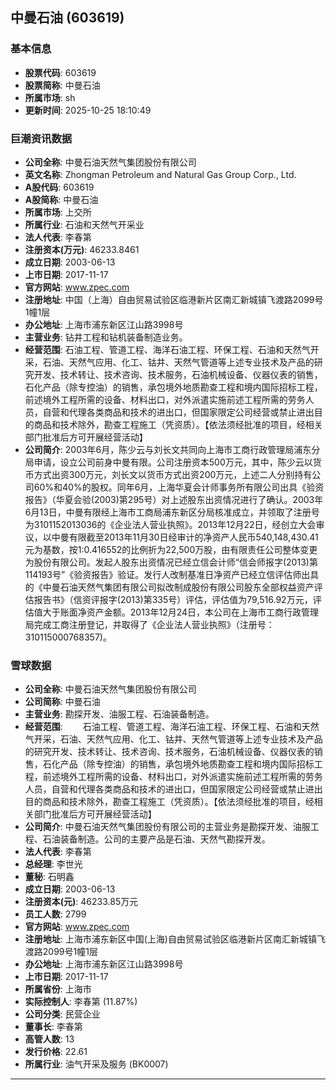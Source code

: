 ## 中曼石油 (603619)

### 基本信息

- **股票代码**: 603619
- **股票简称**: 中曼石油
- **所属市场**: sh
- **更新时间**: 2025-10-25 18:10:49

### 巨潮资讯数据

- **公司全称**: 中曼石油天然气集团股份有限公司
- **英文名称**: Zhongman Petroleum and Natural Gas Group Corp., Ltd.
- **A股代码**: 603619
- **A股简称**: 中曼石油
- **所属市场**: 上交所
- **所属行业**: 石油和天然气开采业
- **法人代表**: 李春第
- **注册资本(万元)**: 46233.8461
- **成立日期**: 2003-06-13
- **上市日期**: 2017-11-17
- **官方网站**: www.zpec.com
- **注册地址**: 中国（上海）自由贸易试验区临港新片区南汇新城镇飞渡路2099号1幢1层
- **办公地址**: 上海市浦东新区江山路3998号
- **主营业务**: 钻井工程和钻机装备制造业务。
- **经营范围**: 石油工程、管道工程、海洋石油工程、环保工程、石油和天然气开采，石油、天然气应用、化工、钴井、天然气管道等上述专业技术及产品的研究开发、技术转让、技术咨询、技术服务，石油机械设备、仪器仪表的销售，石化产品（除专控油）的销售，承包境外地质勘查工程和境内国际招标工程，前述境外工程所需的设备、材料出口，对外派遣实施前述工程所需的劳务人员，自营和代理各类商品和技术的进出口，但国家限定公司经营或禁止进出目的商品和技术除外，勘查工程施工（凭资质）。【依法须经批准的项目，经相关部门批准后方可开展经营活动】
- **公司简介**: 2003年6月，陈少云与刘长文共同向上海市工商行政管理局浦东分局申请，设立公司前身中曼有限。公司注册资本500万元，其中，陈少云以货币方式出资300万元，刘长文以货币方式出资200万元，上述二人分别持有公司60%和40%的股权。同年6月，上海华夏会计师事务所有限公司出具《验资报告》（华夏会验(2003)第295号）对上述股东出资情况进行了确认。2003年6月13日，中曼有限经上海市工商局浦东新区分局核准成立，并领取了注册号为3101152013036的《企业法人营业执照》。2013年12月22日，经创立大会审议，以中曼有限截至2013年11月30日经审计的净资产人民币540,148,430.41元为基数，按1:0.416552的比例折为22,500万股，由有限责任公司整体变更为股份有限公司。发起人股东出资情况已经立信会计师“信会师报字(2013)第114193号”《验资报告》验证。发行人改制基准日净资产已经立信评估师出具的《中曼石油天然气集团有限公司拟改制成股份有限公司股东全部权益资产评估报告书》（信资评报字(2013)第335号）评估，评估值为79,516.92万元，评估值大于账面净资产金额。2013年12月24日，本公司在上海市工商行政管理局完成工商注册登记，并取得了《企业法人营业执照》（注册号：310115000768357)。

### 雪球数据

- **公司全称**: 中曼石油天然气集团股份有限公司
- **公司简称**: 中曼石油
- **主营业务**: 勘探开发、油服工程、石油装备制造。
- **经营范围**: 　　石油工程、管道工程、海洋石油工程、环保工程、石油和天然气开采，石油、天然气应用、化工、钴井、天然气管道等上述专业技术及产品的研究开发、技术转让、技术咨询、技术服务，石油机械设备、仪器仪表的销售，石化产品（除专控油）的销售，承包境外地质勘查工程和境内国际招标工程，前述境外工程所需的设备、材料出口，对外派遣实施前述工程所需的劳务人员，自营和代理各类商品和技术的进出口，但国家限定公司经营或禁止进出目的商品和技术除外，勘查工程施工（凭资质）。【依法须经批准的项目，经相关部门批准后方可开展经营活动】
- **公司简介**: 中曼石油天然气集团股份有限公司的主营业务是勘探开发、油服工程、石油装备制造。公司的主要产品是石油、天然气勘探开发。
- **法人代表**: 李春第
- **总经理**: 李世光
- **董秘**: 石明鑫
- **成立日期**: 2003-06-13
- **注册资本(元)**: 46233.85万元
- **员工人数**: 2799
- **官方网站**: www.zpec.com
- **注册地址**: 上海市浦东新区中国(上海)自由贸易试验区临港新片区南汇新城镇飞渡路2099号1幢1层
- **办公地址**: 上海市浦东新区江山路3998号
- **上市日期**: 2017-11-17
- **所属省份**: 上海市
- **实际控制人**: 李春第 (11.87%)
- **公司分类**: 民营企业
- **董事长**: 李春第
- **高管人数**: 13
- **发行价格**: 22.61
- **所属行业**: 油气开采及服务 (BK0007)

---